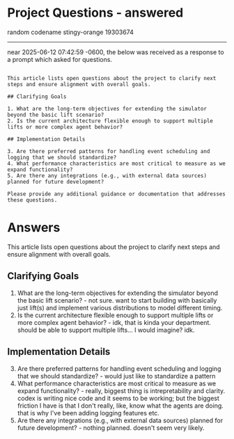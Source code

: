 # Project Questions - answered

random codename stingy-orange 19303674

***

near 2025-06-12 07:42:59 -0600, the below was received as a response to a prompt which asked for questions. 

```prompt

This article lists open questions about the project to clarify next steps and ensure alignment with overall goals.

## Clarifying Goals

1. What are the long-term objectives for extending the simulator beyond the basic lift scenario?
2. Is the current architecture flexible enough to support multiple lifts or more complex agent behavior?

## Implementation Details

3. Are there preferred patterns for handling event scheduling and logging that we should standardize?
4. What performance characteristics are most critical to measure as we expand functionality?
5. Are there any integrations (e.g., with external data sources) planned for future development?

Please provide any additional guidance or documentation that addresses these questions.
```

# Answers 


This article lists open questions about the project to clarify next steps and ensure alignment with overall goals.

## Clarifying Goals

1. What are the long-term objectives for extending the simulator beyond the basic lift scenario? - not sure. want to start building with basically just lift(s) and implement various distributions to model different timing. 
2. Is the current architecture flexible enough to support multiple lifts or more complex agent behavior? - idk, that is kinda your department. should be able to support multiple lifts... I would imagine? idk. 

## Implementation Details

3. Are there preferred patterns for handling event scheduling and logging that we should standardize? - would just like to standardize a pattern 
4. What performance characteristics are most critical to measure as we expand functionality? - really, biggest thing is intrepretability and clarity. codex is writing nice code and it seems to be working; but the biggest friction I have is that I don't really, like, know what the agents are doing. that is why I've been adding logging features etc. 
5. Are there any integrations (e.g., with external data sources) planned for future development? - nothing planned. doesn't seem very likely. 

